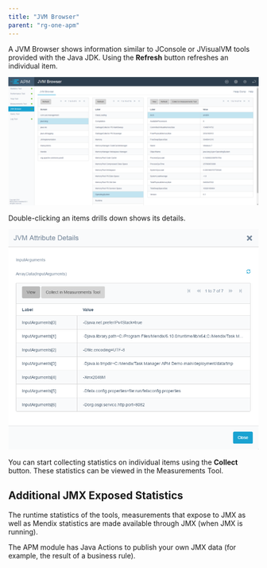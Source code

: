 ```yaml
---
title: "JVM Browser"
parent: "rg-one-apm"
---
```

A JVM Browser shows information similar to JConsole or JVisualVM tools provided with the Java JDK. Using the **Refresh** button refreshes an individual item.

![](attachments/rg-one-jvm-browser/Overview.png)                

Double-clicking an items drills down shows its details.

![](attachments/rg-one-jvm-browser/Details.png)

You can start collecting statistics on individual items using the **Collect** button. These statistics can be viewed in the Measurements Tool.

## Additional JMX Exposed Statistics

The runtime statistics of the tools, measurements that expose to JMX as well as Mendix statistics are made available through JMX (when JMX is running).

The APM module has Java Actions to publish your own JMX data (for example, the result of a business rule).
